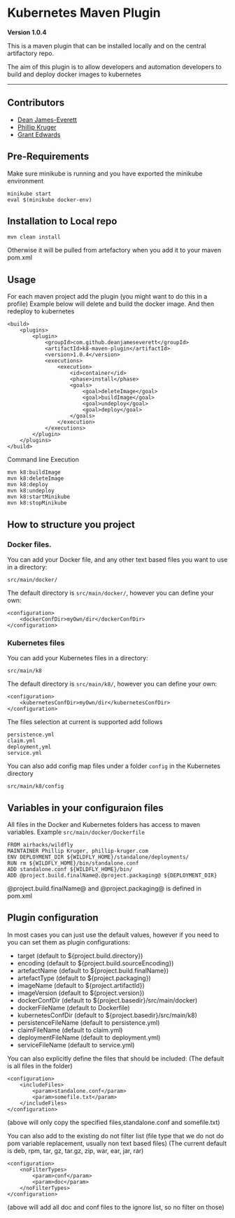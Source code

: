 # Kubernetes Maven Plugin

**Version 1.0.4**

This is a maven plugin that can be installed locally and 
on the central artifactory repo.

The aim of this plugin is to allow developers and automation developers
to build and deploy docker images to kubernetes

---

## Contributors

* [Dean James-Everett](https://github.com/deanjameseverett)
* [Phillip Kruger](https://github.com/phillip-kruger)
* [Grant Edwards](grant@symcoiq.com)

## Pre-Requirements

Make sure minikube is running and you have exported the minikube environment

	minikube start	
	eval $(minikube docker-env)

## Installation to Local repo 

    mvn clean install

Otherwise it will be pulled from artefactory when you add it to your maven pom.xml

## Usage

For each maven project add the plugin (you might want to do this in a profile)
Example below will delete and build the docker image. And then redeploy to kubernetes
    
    <build>
        <plugins>
            <plugin>
                <groupId>com.github.deanjameseverett</groupId>
                <artifactId>k8-maven-plugin</artifactId>
                <version>1.0.4</version>
                <executions>
                    <execution>
                        <id>container</id>
                        <phase>install</phase>
                        <goals>
                            <goal>deleteImage</goal>
                            <goal>buildImage</goal>
                            <goal>undeploy</goal>
                            <goal>deploy</goal>
                        </goals>
                    </execution>
                </executions>
            </plugin>
        </plugins>
    </build>

Command line Execution

    mvn k8:buildImage
    mvn k8:deleteImage
    mvn k8:deploy
    mvn k8:undeploy
    mvn k8:startMinikube
    mvn k8:stopMinikube
    
## How to structure you project

### Docker files.

You can add your Docker file, and any other text based files you want to use in a directory:

    src/main/docker/

The default directory is `src/main/docker/`, however you can define your own:

    <configuration>
        <dockerConfDir>myOwn/dir</dockerConfDir>
    </configuration>

### Kubernetes files

You can add your Kubernetes files in a directory:

    src/main/k8

The default directory is `src/main/k8/`, however you can define your own:

    <configuration>
        <kubernetesConfDir>myOwn/dir</kubernetesConfDir>
    </configuration>
    
The files selection at current is supported add follows

    persistence.yml
    claim.yml
    deployment,yml
    service.yml
    
You can also add config map files under a folder `config` in the Kubernetes directory

    src/main/k8/config
    
## Variables in your configuraion files

All files in the Docker and Kubernetes folders has access to maven variables. 
Example `src/main/docker/Dockerfile`

    FROM airhacks/wildfly
    MAINTAINER Phillip Kruger, phillip-kruger.com
    ENV DEPLOYMENT_DIR ${WILDFLY_HOME}/standalone/deployments/
    RUN rm ${WILDFLY_HOME}/bin/standalone.conf
    ADD standalone.conf ${WILDFLY_HOME}/bin/
    ADD @project.build.finalName@.@project.packaging@ ${DEPLOYMENT_DIR}

@project.build.finalName@ and @project.packaging@ is defined in pom.xml

## Plugin configuration

In most cases you can just use the default values, however if you need to you can set them as plugin configurations:

* target (default to ${project.build.directory})
* encoding (default to ${project.build.sourceEncoding})
* artefactName (default to ${project.build.finalName})
* artefactType (default to ${project.packaging})
* imageName (default to ${project.artifactId})
* imageVersion (default to ${project.version})
* dockerConfDir (default to ${project.basedir}/src/main/docker)
* dockerFileName (default to Dockerfile)
* kubernetesConfDir (default to ${project.basedir}/src/main/k8)
* persistenceFileName (default to persistence.yml)
* claimFileName (default to claim.yml)
* deploymentFileName (default to deployment.yml)
* serviceFileName (default to service.yml)

You can also explicitly define the files that should be included:
(The default is all files in the folder)

    <configuration>
        <includeFiles>
            <param>standalone.conf</param>
            <param>somefile.txt</param>
        </includeFiles>
    </configuration>

(above will only copy the specified files,standalone.conf and somefile.txt)

You can also add to the existing do not filter list (file type that we do not do pom variable replacement, usually non text based files)
(The current default is deb, rpm, tar, gz, tar.gz, zip, war, ear, jar, rar)

    <configuration>
        <noFilterTypes>
            <param>conf</param>
            <param>doc</param>
        </noFilterTypes>
    </configuration>

(above will add all doc and conf files to the ignore list, so no filter on those)
